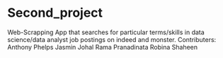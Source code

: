 # Second_project
Web-Scrapping App that searches for particular terms/skills in data science/data analyst job postings on indeed and monster.
Contributers:
Anthony Phelps
Jasmin Johal
Rama Pranadinata
Robina Shaheen





